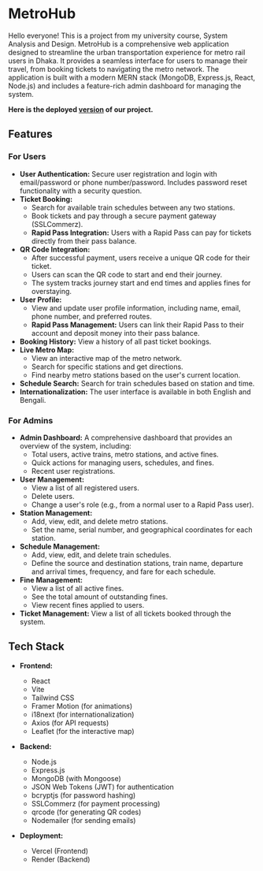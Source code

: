 # MetroHub

Hello everyone! This is a project from my university course, System Analysis and Design. MetroHub is a comprehensive web application designed to streamline the urban transportation experience for metro rail users in Dhaka. It provides a seamless interface for users to manage their travel, from booking tickets to navigating the metro network. The application is built with a modern MERN stack (MongoDB, Express.js, React, Node.js) and includes a feature-rich admin dashboard for managing the system.

**Here is the deployed <a href="https://metro-hub.vercel.app/">version</a> of our project.**

## Features

### For Users

- **User Authentication:** Secure user registration and login with email/password or phone number/password. Includes password reset functionality with a security question.
- **Ticket Booking:**
    - Search for available train schedules between any two stations.
    - Book tickets and pay through a secure payment gateway (SSLCommerz).
    - **Rapid Pass Integration:** Users with a Rapid Pass can pay for tickets directly from their pass balance.
- **QR Code Integration:**
    - After successful payment, users receive a unique QR code for their ticket.
    - Users can scan the QR code to start and end their journey.
    - The system tracks journey start and end times and applies fines for overstaying.
- **User Profile:**
    - View and update user profile information, including name, email, phone number, and preferred routes.
    - **Rapid Pass Management:** Users can link their Rapid Pass to their account and deposit money into their pass balance.
- **Booking History:** View a history of all past ticket bookings.
- **Live Metro Map:**
    - View an interactive map of the metro network.
    - Search for specific stations and get directions.
    - Find nearby metro stations based on the user's current location.
- **Schedule Search:** Search for train schedules based on station and time.
- **Internationalization:** The user interface is available in both English and Bengali.

### For Admins

- **Admin Dashboard:** A comprehensive dashboard that provides an overview of the system, including:
    - Total users, active trains, metro stations, and active fines.
    - Quick actions for managing users, schedules, and fines.
    - Recent user registrations.
- **User Management:**
    - View a list of all registered users.
    - Delete users.
    - Change a user's role (e.g., from a normal user to a Rapid Pass user).
- **Station Management:**
    - Add, view, edit, and delete metro stations.
    - Set the name, serial number, and geographical coordinates for each station.
- **Schedule Management:**
    - Add, view, edit, and delete train schedules.
    - Define the source and destination stations, train name, departure and arrival times, frequency, and fare for each schedule.
- **Fine Management:**
    - View a list of all active fines.
    - See the total amount of outstanding fines.
    - View recent fines applied to users.
- **Ticket Management:** View a list of all tickets booked through the system.

## Tech Stack

- **Frontend:**
    - React
    - Vite
    - Tailwind CSS
    - Framer Motion (for animations)
    - i18next (for internationalization)
    - Axios (for API requests)
    - Leaflet (for the interactive map)

- **Backend:**
    - Node.js
    - Express.js
    - MongoDB (with Mongoose)
    - JSON Web Tokens (JWT) for authentication
    - bcryptjs (for password hashing)
    - SSLCommerz (for payment processing)
    - qrcode (for generating QR codes)
    - Nodemailer (for sending emails)
 
 - **Deployment:**
    - Vercel (Frontend)
    - Render (Backend)
